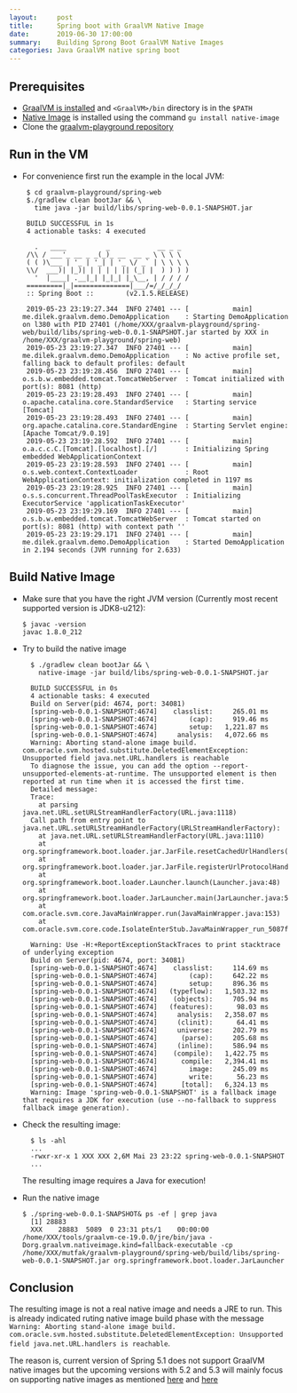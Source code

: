 ```yaml
---
layout:     post
title:      Spring boot with GraalVM Native Image
date:       2019-06-30 17:00:00
summary:    Building Sprong Boot GraalVM Native Images
categories: Java GraalVM native spring boot
---
```


## Prerequisites

* [GraalVM is installed](https://github.com/oracle/graal/releases) and `<GraalVM>/bin` directory is in the `$PATH`
* [Native Image](https://www.graalvm.org/docs/reference-manual/aot-compilation/) is installed using the command `gu install native-image`
* Clone the [graalvm-playground repository](https://github.com/hakandilek/graalvm-playground)

## Run in the VM

* For convenience first run the example in the local JVM:

   ```shell
    $ cd graalvm-playground/spring-web
    $./gradlew clean bootJar && \
      time java -jar build/libs/spring-web-0.0.1-SNAPSHOT.jar

    BUILD SUCCESSFUL in 1s
    4 actionable tasks: 4 executed

      .   ____          _            __ _ _
    /\\ / ___'_ __ _ _(_)_ __  __ _ \ \ \ \
    ( ( )\___ | '_ | '_| | '_ \/ _` | \ \ \ \
    \\/  ___)| |_)| | | | | || (_| |  ) ) ) )
      '  |____| .__|_| |_|_| |_\__, | / / / /
    =========|_|==============|___/=/_/_/_/
    :: Spring Boot ::        (v2.1.5.RELEASE)

    2019-05-23 23:19:27.344  INFO 27401 --- [           main] me.dilek.graalvm.demo.DemoApplication    : Starting DemoApplication on l380 with PID 27401 (/home/XXX/graalvm-playground/spring-web/build/libs/spring-web-0.0.1-SNAPSHOT.jar started by XXX in /home/XXX/graalvm-playground/spring-web)
    2019-05-23 23:19:27.347  INFO 27401 --- [           main] me.dilek.graalvm.demo.DemoApplication    : No active profile set, falling back to default profiles: default
    2019-05-23 23:19:28.456  INFO 27401 --- [           main] o.s.b.w.embedded.tomcat.TomcatWebServer  : Tomcat initialized with port(s): 8081 (http)
    2019-05-23 23:19:28.493  INFO 27401 --- [           main] o.apache.catalina.core.StandardService   : Starting service [Tomcat]
    2019-05-23 23:19:28.493  INFO 27401 --- [           main] org.apache.catalina.core.StandardEngine  : Starting Servlet engine: [Apache Tomcat/9.0.19]
    2019-05-23 23:19:28.592  INFO 27401 --- [           main] o.a.c.c.C.[Tomcat].[localhost].[/]       : Initializing Spring embedded WebApplicationContext
    2019-05-23 23:19:28.593  INFO 27401 --- [           main] o.s.web.context.ContextLoader            : Root WebApplicationContext: initialization completed in 1197 ms
    2019-05-23 23:19:28.925  INFO 27401 --- [           main] o.s.s.concurrent.ThreadPoolTaskExecutor  : Initializing ExecutorService 'applicationTaskExecutor'
    2019-05-23 23:19:29.169  INFO 27401 --- [           main] o.s.b.w.embedded.tomcat.TomcatWebServer  : Tomcat started on port(s): 8081 (http) with context path ''
    2019-05-23 23:19:29.171  INFO 27401 --- [           main] me.dilek.graalvm.demo.DemoApplication    : Started DemoApplication in 2.194 seconds (JVM running for 2.633)

    ```

## Build Native Image

* Make sure that you have the right JVM version (Currently most recent supported version is JDK8-u212):

  ```shell
  $ javac -version
  javac 1.8.0_212
  ```

* Try to build the native image

  ```shell
    $ ./gradlew clean bootJar && \
      native-image -jar build/libs/spring-web-0.0.1-SNAPSHOT.jar

    BUILD SUCCESSFUL in 0s
    4 actionable tasks: 4 executed
    Build on Server(pid: 4674, port: 34081)
    [spring-web-0.0.1-SNAPSHOT:4674]    classlist:     265.01 ms
    [spring-web-0.0.1-SNAPSHOT:4674]        (cap):     919.46 ms
    [spring-web-0.0.1-SNAPSHOT:4674]        setup:   1,221.87 ms
    [spring-web-0.0.1-SNAPSHOT:4674]     analysis:   4,072.66 ms
    Warning: Aborting stand-alone image build. com.oracle.svm.hosted.substitute.DeletedElementException: Unsupported field java.net.URL.handlers is reachable
    To diagnose the issue, you can add the option --report-unsupported-elements-at-runtime. The unsupported element is then reported at run time when it is accessed the first time.
    Detailed message:
    Trace: 
      at parsing java.net.URL.setURLStreamHandlerFactory(URL.java:1118)
    Call path from entry point to java.net.URL.setURLStreamHandlerFactory(URLStreamHandlerFactory): 
      at java.net.URL.setURLStreamHandlerFactory(URL.java:1110)
      at org.springframework.boot.loader.jar.JarFile.resetCachedUrlHandlers(JarFile.java:401)
      at org.springframework.boot.loader.jar.JarFile.registerUrlProtocolHandler(JarFile.java:391)
      at org.springframework.boot.loader.Launcher.launch(Launcher.java:48)
      at org.springframework.boot.loader.JarLauncher.main(JarLauncher.java:51)
      at com.oracle.svm.core.JavaMainWrapper.run(JavaMainWrapper.java:153)
      at com.oracle.svm.core.code.IsolateEnterStub.JavaMainWrapper_run_5087f5482cc9a6abc971913ece43acb471d2631b(generated:0)

    Warning: Use -H:+ReportExceptionStackTraces to print stacktrace of underlying exception
    Build on Server(pid: 4674, port: 34081)
    [spring-web-0.0.1-SNAPSHOT:4674]    classlist:     114.69 ms
    [spring-web-0.0.1-SNAPSHOT:4674]        (cap):     642.22 ms
    [spring-web-0.0.1-SNAPSHOT:4674]        setup:     896.36 ms
    [spring-web-0.0.1-SNAPSHOT:4674]   (typeflow):   1,503.32 ms
    [spring-web-0.0.1-SNAPSHOT:4674]    (objects):     705.94 ms
    [spring-web-0.0.1-SNAPSHOT:4674]   (features):      98.03 ms
    [spring-web-0.0.1-SNAPSHOT:4674]     analysis:   2,358.07 ms
    [spring-web-0.0.1-SNAPSHOT:4674]     (clinit):      64.41 ms
    [spring-web-0.0.1-SNAPSHOT:4674]     universe:     202.79 ms
    [spring-web-0.0.1-SNAPSHOT:4674]      (parse):     205.68 ms
    [spring-web-0.0.1-SNAPSHOT:4674]     (inline):     586.94 ms
    [spring-web-0.0.1-SNAPSHOT:4674]    (compile):   1,422.75 ms
    [spring-web-0.0.1-SNAPSHOT:4674]      compile:   2,394.41 ms
    [spring-web-0.0.1-SNAPSHOT:4674]        image:     245.09 ms
    [spring-web-0.0.1-SNAPSHOT:4674]        write:      56.23 ms
    [spring-web-0.0.1-SNAPSHOT:4674]      [total]:   6,324.13 ms
    Warning: Image 'spring-web-0.0.1-SNAPSHOT' is a fallback image that requires a JDK for execution (use --no-fallback to suppress fallback image generation).
  ```

* Check the resulting image:

  ```shell
    $ ls -ahl
    ...
    -rwxr-xr-x 1 XXX XXX 2,6M Mai 23 23:22 spring-web-0.0.1-SNAPSHOT
    ...
  ```

  The resulting image requires a Java for execution!

* Run the native image

  ```shell
  $ ./spring-web-0.0.1-SNAPSHOT& ps -ef | grep java
    [1] 28883
    XXX    28883  5089  0 23:31 pts/1    00:00:00 /home/XXX/tools/graalvm-ce-19.0.0/jre/bin/java -Dorg.graalvm.nativeimage.kind=fallback-executable -cp /home/XXX/mutfak/graalvm-playground/spring-web/build/libs/spring-web-0.0.1-SNAPSHOT.jar org.springframework.boot.loader.JarLauncher
  ```

## Conclusion

  The resulting image is not a real native image and needs a JRE to run. This is already indicated ruting native image build phase with the message `Warning: Aborting stand-alone image build. com.oracle.svm.hosted.substitute.DeletedElementException: Unsupported field java.net.URL.handlers is reachable`.

  The reason is, current version of Spring 5.1 does not support GraalVM native images but the upcoming versions with 5.2 and 5.3 will mainly focus on supporting native images as mentioned [here](https://github.com/spring-projects/spring-framework/wiki/GraalVM-native-image-support#support-of-native-images-at-spring-framework-level) and [here](https://github.com/spring-projects/spring-framework/issues/21529#issuecomment-453474115)
